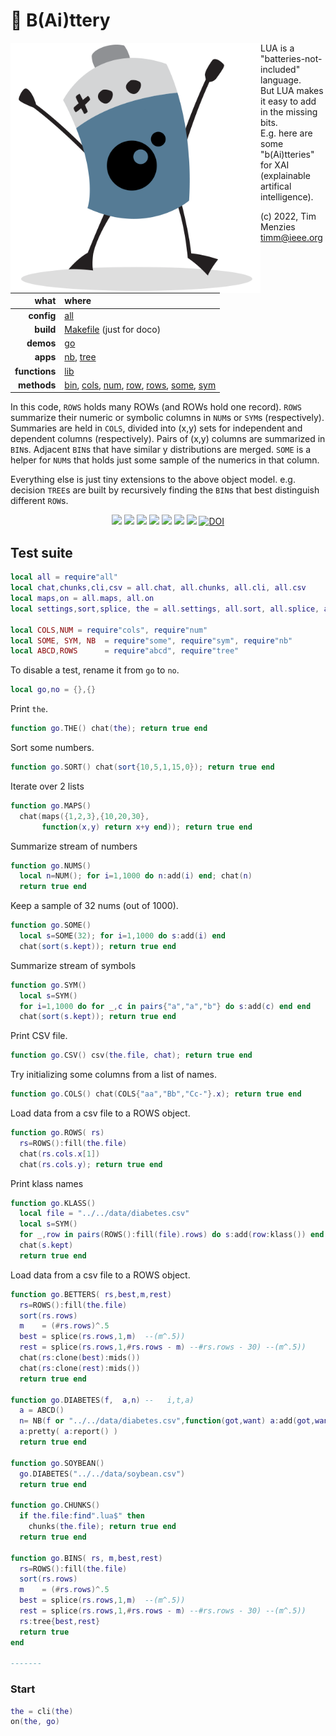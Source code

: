 <a name=top></a> 

# :high_brightness: B(Ai)ttery

<img align=left width=400 src="bat2.png">

LUA is a "batteries-not-included" language.   
But LUA makes it easy to add in the  missing bits.   
E.g. here are some "b(Ai)tteries" for XAI (explainable artifical intelligence).   

(c) 2022, Tim Menzies <timm@ieee.org>

|what          | where |
|-------------:|:------|
|**config**    | [all](all.md)   |
|**build**     | [Makefile](https://github.com/timm/shortr/blob/master/etc/src/Makefile) (just for doco)  | 
|**demos**     | [go](go.md)  |
|**apps**      | [nb](nb.md), [tree](tree.md)  |
|**functions** | [lib](lib.md) |  
|**methods**   | [bin](bin.md), [cols](cols.md), [num](num.md), [row](row.md), [rows](rows.md), [some](some.md), [sym](sym.md) |

In this code,  `ROWS` holds many ROWs (and ROWs hold one record).  `ROWS` summarize their numeric
or symbolic  columns in `NUM`s or `SYM`s (respectively). Summaries are held in `COLS`, divided into  (x,y) sets for
independent and dependent columns (respectively). Pairs of (x,y) columns are summarized in `BIN`s. Adjacent `BIN`s that have similar y distributions
are merged. 
`SOME` is a helper
for `NUM`s that holds just some sample of the numerics in that column. 

Everything else is just tiny extensions to the above object model. e.g. 
decision `TREE`s are built by recursively finding the `BIN`s that best distinguish different `ROW`s. 

<p align=center>
<a href=".."><img src="https://img.shields.io/badge/Lua-%232C2D72.svg?logo=lua&logoColor=white"></a>
<a href=".."><img src="https://img.shields.io/badge/Linux-FCC624?logo=linux&logoColor=black"></a>
<a href=".."><img src="https://img.shields.io/badge/mac%20os-000000?logo=apple&logoColor=white"></a>
<a href=".."><img src="https://img.shields.io/badge/VIM-%2311AB00.svg?logo=vim&logoColor=white"></a>
<a href=".."><img src="https://img.shields.io/badge/checked--by-syntastic-yellow?logo=Checkmarx&logoColor=white"></a>
<a href="https://github.com/timm/shortr/actions/workflows/tests.yml"><img src="https://github.com/timm/shortr/actions/workflows/tests.yml/badge.svg"></a>
<a href="https://opensource.org/licenses/BSD-2-Clause"><img  src="https://img.shields.io/badge/License-BSD%202--Clause-orange.svg?logo=opensourceinitiative&logoColor=white"></a>
<a href="https://zenodo.org/badge/latestdoi/206205826"> <img  src="https://zenodo.org/badge/206205826.svg" alt="DOI"></a> 
</p>


## Test suite



```lua
local all = require"all"
local chat,chunks,cli,csv = all.chat, all.chunks, all.cli, all.csv
local maps,on = all.maps, all.on
local settings,sort,splice, the = all.settings, all.sort, all.splice, all.the

local COLS,NUM = require"cols", require"num"
local SOME, SYM, NB  = require"some", require"sym", require"nb"
local ABCD,ROWS      = require"abcd", require"tree"
```


To disable a test, rename it from `go` to `no`.



```lua
local go,no = {},{}
```


Print `the`.



```lua
function go.THE() chat(the); return true end
```


Sort some numbers.



```lua
function go.SORT() chat(sort{10,5,1,15,0}); return true end
```


Iterate over 2 lists



```lua
function go.MAPS() 
  chat(maps({1,2,3},{10,20,30}, 
       function(x,y) return x+y end)); return true end
```


 Summarize stream of numbers



```lua
function go.NUMS() 
  local n=NUM(); for i=1,1000 do n:add(i) end; chat(n)
  return true end
```


Keep a sample of 32 nums (out of 1000).



```lua
function go.SOME() 
  local s=SOME(32); for i=1,1000 do s:add(i) end
  chat(sort(s.kept)); return true end 
```


 Summarize stream of symbols



```lua
function go.SYM() 
  local s=SYM()
  for i=1,1000 do for _,c in pairs{"a","a","b"} do s:add(c) end end
  chat(sort(s.kept)); return true end 
```


Print CSV file.



```lua
function go.CSV() csv(the.file, chat); return true end
```


Try initializing some columns from a list of names.



```lua
function go.COLS() chat(COLS{"aa","Bb","Cc-"}.x); return true end
```


Load data from a csv file to a ROWS object.



```lua
function go.ROWS( rs) 
  rs=ROWS():fill(the.file)
  chat(rs.cols.x[1])
  chat(rs.cols.y); return true end
```


Print klass names



```lua
function go.KLASS() 
  local file = "../../data/diabetes.csv"
  local s=SYM()
  for _,row in pairs(ROWS():fill(file).rows) do s:add(row:klass()) end
  chat(s.kept)
  return true end
```


Load data from a csv file to a ROWS object.



```lua
function go.BETTERS( rs,best,m,rest) 
  rs=ROWS():fill(the.file)
  sort(rs.rows) 
  m    = (#rs.rows)^.5
  best = splice(rs.rows,1,m)  --(m^.5)) 
  rest = splice(rs.rows,1,#rs.rows - m) --#rs.rows - 30) --(m^.5)) 
  chat(rs:clone(best):mids())
  chat(rs:clone(rest):mids())
  return true end

function go.DIABETES(f,  a,n) --   i,t,a) 
  a = ABCD()
  n= NB(f or "../../data/diabetes.csv",function(got,want) a:add(got,want) end)
  a:pretty( a:report() )
  return true end

function go.SOYBEAN()  
  go.DIABETES("../../data/soybean.csv") 
  return true end

function go.CHUNKS()
  if the.file:find".lua$" then
    chunks(the.file); return true end
  return true end

function go.BINS( rs, m,best,rest)
  rs=ROWS():fill(the.file)
  sort(rs.rows) 
  m    = (#rs.rows)^.5
  best = splice(rs.rows,1,m)  --(m^.5)) 
  rest = splice(rs.rows,1,#rs.rows - m) --#rs.rows - 30) --(m^.5)) 
  rs:tree{best,rest}
  return true
end

-------
```


### Start



```lua
the = cli(the)
on(the, go)
```


